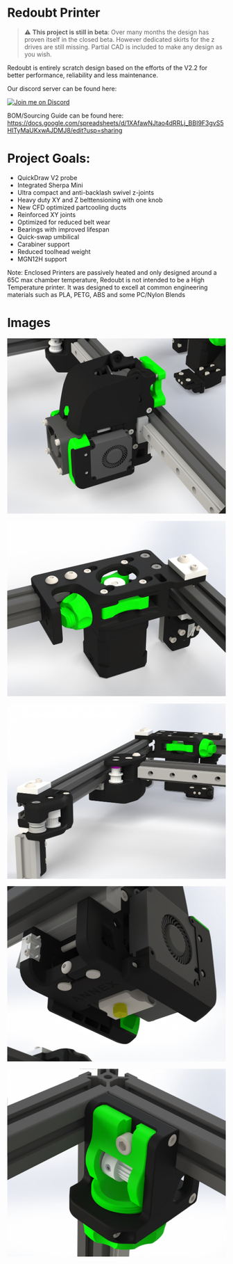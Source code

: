 
# Redoubt Printer


> :warning: **This project is still in beta**: Over many months the design has proven itself in the closed beta. However dedicated skirts for the z drives are still missing. Partial CAD is included to make any design as you wish.


Redoubt is entirely scratch design based on the efforts of the V2.2 for better performance, reliability and less maintenance. 


Our discord server can be found here: 

[![Join me on Discord](https://discord.com/api/guilds/641407187004030997/widget.png?style=banner2)](https://discord.gg/MzTR3zE)


BOM/Sourcing Guide can be found here: https://docs.google.com/spreadsheets/d/1XAfawNJtao4dRRLj_BBI9F3gvS5HITyMaUKxwAJDMJ8/edit?usp=sharing


# Project Goals:
- QuickDraw V2 probe
- Integrated Sherpa Mini
- Ultra compact and anti-backlash swivel z-joints
- Heavy duty XY and Z belttensioning with one knob
- New CFD optimized partcooling ducts
- Reinforced XY joints
- Optimized for reduced belt wear
- Bearings with improved lifespan
- Quick-swap umbilical
- Carabiner support
- Reduced toolhead weight
- MGN12H support




Note: Enclosed Printers are passively heated and only designed around a 65C max chamber temperature, Redoubt is not intended to be a High Temperature printer. It was designed to excell at common engineering materials such as PLA, PETG, ABS and some PC/Nylon Blends

# Images
 ![Image of Redoubt](Images/Toolhead.jpg?raw=true)
  
 ![Image of Redoubt](Images/B_drive.jpg?raw=true) 

 ![Image of Redoubt](Images/XY_belt.jpg?raw=true)

 ![Image of Redoubt](Images/Quickdraw.jpg?raw=true) 
 
 ![Image of Redoubt](Images/Z_idler.jpg?raw=true) 


